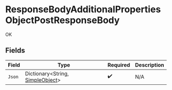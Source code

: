 # ResponseBodyAdditionalPropertiesObjectPostResponseBody

OK


## Fields

| Field                                                                   | Type                                                                    | Required                                                                | Description                                                             |
| ----------------------------------------------------------------------- | ----------------------------------------------------------------------- | ----------------------------------------------------------------------- | ----------------------------------------------------------------------- |
| `Json`                                                                  | Dictionary<String, [SimpleObject](../../models/shared/SimpleObject.md)> | :heavy_check_mark:                                                      | N/A                                                                     |